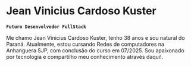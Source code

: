 #  Jean Vinicius Cardoso Kuster

**`Futuro Desenvolvedor FullStack`**

Me chamo Jean Vinicius Cardoso Kuster, tenho 38 anos e sou natural do Paraná. Atualmente, estou cursando Redes de computadores na Anhanguera SJP, com conclusão do curso em 07/2025. Sou apaixonado por tecnologia e compartilho meu conhecimento através daqui!.



